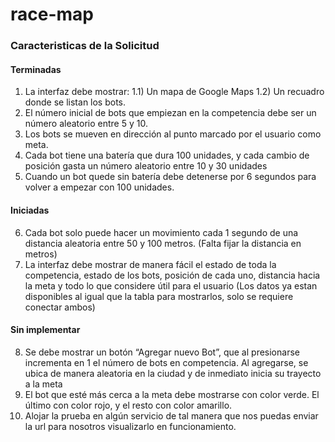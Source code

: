 # race-map


### Caracteristicas de la Solicitud
#### Terminadas
1) La interfaz debe mostrar:
1.1)  Un mapa de Google Maps 
1.2)  Un recuadro donde se listan los bots. 
2) El número inicial de bots que empiezan en la competencia debe ser un número aleatorio entre 5 y 10. 
3) Los bots se mueven en dirección al punto marcado por el usuario como meta. 
4) Cada bot tiene una batería que dura 100 unidades, y cada cambio de posición gasta un número aleatorio entre 10 y 30 unidades 
5) Cuando un bot quede sin batería debe detenerse por 6 segundos para volver a empezar con 100 unidades. 

#### Iniciadas
6) Cada bot solo puede hacer un movimiento cada 1 segundo de una distancia aleatoria entre 50 y 100 metros. (Falta fijar la distancia en metros)
7) La interfaz debe mostrar de manera fácil el estado de toda la competencia, estado de los bots, posición de cada uno, distancia hacia la meta y todo lo que considere útil para el usuario (Los datos ya estan disponibles al igual que la tabla para mostrarlos, solo se requiere conectar ambos)

#### Sin implementar
8. Se debe mostrar un botón “Agregar nuevo Bot”, que al presionarse incrementa en 1 el número de bots en competencia. Al agregarse, se ubica de manera aleatoria en la ciudad y de inmediato inicia su trayecto a la meta
9. El bot que esté más cerca a la meta debe mostrarse con color verde. El último con color rojo, y el resto con color amarillo.
10. Alojar la prueba en algún servicio de tal manera que nos puedas enviar la url para nosotros visualizarlo en funcionamiento.
